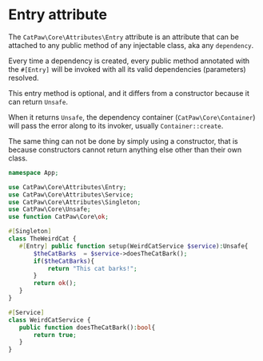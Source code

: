# Entry attribute

The `CatPaw\Core\Attributes\Entry` attribute is an attribute that can be attached to any public method of any injectable class, aka any `dependency`.

Every time a dependency is created, every public method annotated with the `#[Entry]` will be invoked with all its valid dependencies (parameters) resolved.


This entry method is optional, and it differs from a constructor because it can return `Unsafe`.

When it returns `Unsafe`, the dependency container (`CatPaw\Core\Container`) will pass the error along to its invoker, usually `Container::create`.


The same thing can not be done by simply using a constructor, that is because constructors cannot return anything else other than their own class.

 ```php
namespace App;

use CatPaw\Core\Attributes\Entry;
use CatPaw\Core\Attributes\Service;
use CatPaw\Core\Attributes\Singleton;
use CatPaw\Core\Unsafe;
use function CatPaw\Core\ok;

#[Singleton]
class TheWeirdCat {
    #[Entry] public function setup(WeirdCatService $service):Unsafe{
        $theCatBarks  = $service->doesTheCatBark();
        if($theCatBarks){
            return "This cat barks!";
        }
        return ok();
    }
}

#[Service]
class WeirdCatService {
    public function doesTheCatBark():bool{
        return true;
    }
}
 ```
